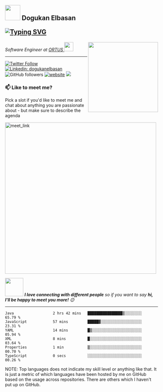 <h2>

<img src="https://media.giphy.com/media/12oufCB0MyZ1Go/giphy.gif" width="50">
 Dogukan Elbasan

[![Typing SVG](https://readme-typing-svg.herokuapp.com?lines=Hi+there+%F0%9F%91%8B)](https://git.io/typing-svg)
</h2>
<img align='right' src="https://media.giphy.com/media/M9gbBd9nbDrOTu1Mqx/giphy.gif" width="230">
<p><em>Software Engineer at <a href="https://www.ortus.com.tr/">ORTUS
</a><img src="https://media.giphy.com/media/WUlplcMpOCEmTGBtBW/giphy.gif" width="30"> 
</em></p>

---

[![Twitter Follow](https://img.shields.io/twitter/follow/dogukanberat?label=Follow)](https://twitter.com/intent/follow?screen_name=dogukanberat)
[![Linkedin: dogukanelbasan](https://img.shields.io/badge/-dogukanelbasan-blue?style=flat-square&logo=Linkedin&logoColor=white&link=https://www.linkedin.com/in/dogukanelbasan/)](https://www.linkedin.com/in/dogukanelbasan/)
![GitHub followers](https://img.shields.io/github/followers/dogukanberat?label=Follow&style=social)
[![website](https://img.shields.io/badge/Website-46a2f1.svg?&style=flat-square&logo=Google-Chrome&logoColor=white&link=https://dogukan.info/)](https://dogukan.info/)
![](https://visitor-badge.glitch.me/badge?page_id=dogukanberat)

### 📫 Like to meet me?

Pick a slot if you'd like to meet me and chat about anything you are passionate about - but make sure to describe the agenda

<a href="https://calendly.com/dogukanelbasan/30min" target="_blank"><img width="498" alt="meet_link" src="https://user-images.githubusercontent.com/15426564/144297439-f530f383-e73e-41e0-9914-a9b7d3f432e5.png"></a>

<img src="https://media.giphy.com/media/LnQjpWaON8nhr21vNW/giphy.gif" width="60"> <em><b>I love connecting with different people</b> so if you want to say <b>hi, I'll be happy to meet you more!</b> 😊</em>



---
<!--START_SECTION:waka-->

```text
Java                  2 hrs 42 mins   ████████████████▒░░░░░░░░   65.79 %
JavaScript            57 mins         █████▓░░░░░░░░░░░░░░░░░░░   23.31 %
YAML                  14 mins         █▒░░░░░░░░░░░░░░░░░░░░░░░   05.94 %
XML                   8 mins          █░░░░░░░░░░░░░░░░░░░░░░░░   03.64 %
Properties            1 min           ▒░░░░░░░░░░░░░░░░░░░░░░░░   00.70 %
TypeScript            0 secs          ░░░░░░░░░░░░░░░░░░░░░░░░░   00.26 %
```

<!--END_SECTION:waka-->


NOTE: Top languages does not indicate my skill level or anything like that. It is just a metric of which languages have been hosted by me on GitHub based on the usage across repositories. There are others which I haven't put up on GitHub.
<!--stackedit_data:
eyJoaXN0b3J5IjpbMTI2NjU1ODI4OCwtMTU1MDQ0NTAwOSwtMT
YyMTcyNTA5XX0=
-->
